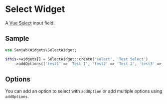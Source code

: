 # Select Widget

A [Vue Select](https://vue-select.org/) input field.

## Sample
```php
use Sanjab\Widgets\SelectWidget;

$this->widgets[] = SelectWidget::create('select', 'Test Select')
    ->addOptions(['test1' => 'Test 1', 'test2' => 'Test 2', 'test3' => 'Test 3'])
```

## Options
You can add an option to select with `addOption` or add multiple options using `addOptions`.
